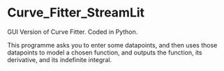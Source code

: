 # Curve_Fitter_StreamLit
GUI Version of Curve Fitter. Coded in Python.

This programme asks you to enter some datapoints, and then uses those datapoints to model a chosen function, and outputs the function, its derivative, and its indefinite integral.
